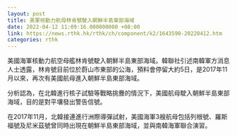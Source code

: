 ```yaml
---
layout: post
title: 美軍核動力航母林肯號駛入朝鮮半島東部海域
date: 2022-04-12 11:09:16.000000000 +08:00
link: https://news.rthk.hk/rthk/ch/component/k2/1643590-20220412.htm
categories: rthk
---
```


美國海軍核動力航空母艦林肯號駛入朝鮮半島東部海域。韓聯社引述南韓軍方消息人士透露，林肯號目前位於蔚山市東部的公海，預料會停留大約5日，是2017年11月以來，再次有美國航母進入朝鮮半島東部海域。

分析認為，在北韓進行核子試驗等戰略挑釁的情況下，美國航母駛入朝鮮半島東部海域，目的是對平壤發出警告信號。

在2017年11月，北韓接連進行洲際導彈試射，美國海軍3艘航母包括列根號、羅斯福號及尼米茲號曾同時出現在朝鮮半島東部海域，並與南韓海軍聯合演習。
